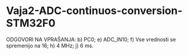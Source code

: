 # Vaja2-ADC-continuos-conversion-STM32F0
ODGOVORI NA VPRAŠANJA:
b) PC0;
e) ADC_IN10;
f) Vse vrednosti se spremenijo na 16; 
h) 4 MHz; 
j) 6 ms.
